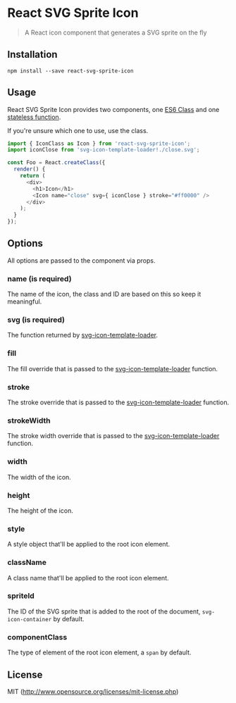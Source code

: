 # React SVG Sprite Icon

> A React icon component that generates a SVG sprite on the fly

## Installation

`npm install --save react-svg-sprite-icon`

## Usage

React SVG Sprite Icon provides two components, one [ES6 Class](https://facebook.github.io/react/docs/reusable-components.html#es6-classes) and one [stateless function](https://facebook.github.io/react/docs/reusable-components.html#stateless-functions).

If you're unsure which one to use, use the class.

``` javascript
import { IconClass as Icon } from 'react-svg-sprite-icon';
import iconClose from 'svg-icon-template-loader!./close.svg';

const Foo = React.createClass({
  render() {
    return (
      <div>
        <h1>Icon</h1>
        <Icon name="close" svg={ iconClose } stroke="#ff0000" />
      </div>
    );
  }
});
```

## Options

All options are passed to the component via props.

### **name** (is required)
The name of the icon, the class and ID are based on this so keep it meaningful.

### **svg** (is required)
The function returned by [svg-icon-template-loader](https://github.com/nordnet/svg-icon-template-loader).

### **fill**
The fill override that is passed to the [svg-icon-template-loader](https://github.com/nordnet/svg-icon-template-loader) function.

### **stroke**
The stroke override that is passed to the [svg-icon-template-loader](https://github.com/nordnet/svg-icon-template-loader) function.

### **strokeWidth**
The stroke width override that is passed to the [svg-icon-template-loader](https://github.com/nordnet/svg-icon-template-loader) function.

### **width**
The width of the icon.

### **height**
The height of the icon.

### **style**
A style object that'll be applied to the root icon element.

### **className**
A class name that'll be applied to the root icon element.

### **spriteId**
The ID of the SVG sprite that is added to the root of the document, `svg-icon-container` by default.

### **componentClass**
The type of element of the root icon element, a `span` by default.

## License

MIT (http://www.opensource.org/licenses/mit-license.php)
